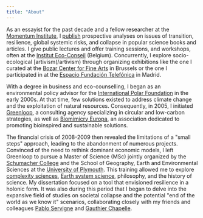 ```yaml
---
title: "About"
---
```

As an essayist for the past decade and a fellow researcher at the [Momentum Institute](https://institutmomentum.org/), I [publish](/publications) prospective analyses on issues of transition, resilience, global systemic risks, and collapse in popular science books and articles. I give public lectures and offer training sessions, and workshops, often at the [Institut Eco-Conseil](https://www.eco-conseil.be/) (Belgium). Concurrently, I explore socio-ecological [artivism(/artivism) through organizing exhibitions like the one I curated at the [Bozar Center for Fine Arts](https://www.bozar.be/en/calendar/tendencies-19) in Brussels or the one I participated in at the [Espacio Fundación Telefónica](https://normalfutu.re/uncategorized/grasias-the-good-collapse-exhibition/) in Madrid.

With a degree in business and eco-counselling, I began as an environmental policy advisor for the [International Polar Foundation](https://www.polarfoundation.org/) in the early 2000s. At that time, few solutions existed to address climate change and the exploitation of natural resources. Consequently, in 2005, I initiated [Greenloop](https://www.greenloop.eu/), a consulting agency specializing in circular and low-carbon strategies, as well as [Biomimicry Europa](https://www.biomimicry.eu/), an association dedicated to promoting bioinspired and sustainable solutions.

The financial crisis of 2008-2009 then revealed the limitations of a "small steps" approach, leading to the abandonment of numerous projects. Convinced of the need to rethink dominant economic models, I left Greenloop to pursue a Master of Science (MSc) jointly organized by the [Schumacher College](https://campus.dartington.org/schumacher-college/) and the School of Geography, Earth and Environmental Sciences at the [University of Plymouth](https://www.plymouth.ac.uk/schools-of-geography-earth-and-environmental-sciences). This training allowed me to explore [complexity sciences](https://www.mdpi.com/2079-8954/7/1/4/htm), [Earth system science](https://www.nature.com/articles/s43017-019-0005-6), philosophy, and the history of science. My dissertation focused on a tool that envisioned resilience in a holonic form. 
It was also during this period that I began to delve into the expansive field of studies on societal collapse and the potential "end of the world as we know it" scenarios, collaborating closely with my friends and colleagues [Pablo Servigne](https://pabloservigne.com) and [Gauthier Chapelle](https://www.babelio.com/auteur/Gauthier-Chapelle/86103).